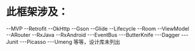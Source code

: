 # 此框架涉及：
--MVP
--Retrofit
--OkHttp
--Gson
--Glide
--Lifecycle
--Room
--ViewModel
--ARouter
--RxJava
--RxAndroid
---EventBus
---ButterKnife
---Dagger
---Junit
---Picasso
---Umeng
等等，设计库未列出
